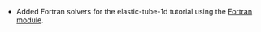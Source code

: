 - Added Fortran solvers for the elastic-tube-1d tutorial using the [Fortran module](https://github.com/precice/fortran-module).